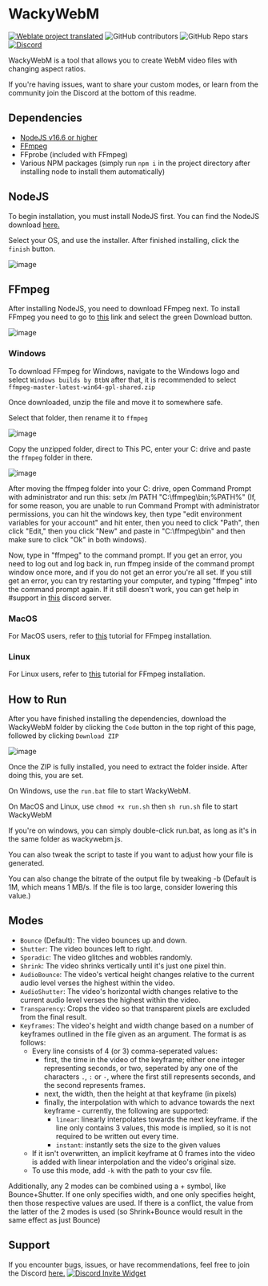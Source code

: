 # WackyWebM

[![Weblate project translated](https://img.shields.io/weblate/progress/wackywebm?server=https%3A%2F%2Ftranslate.kiaibot.com&style=for-the-badge)](https://translate.kiaibot.com/projects/wackywebm/wackywebm)
![GitHub contributors](https://img.shields.io/github/contributors/oirnoir/wackywebm?style=for-the-badge)
![GitHub Repo stars](https://img.shields.io/github/stars/oirnoir/wackywebm?style=for-the-badge)
[![Discord](https://img.shields.io/discord/1003791722574266488?style=for-the-badge)](https://discord.gg/wackywebm)


WackyWebM is a tool that allows you to create WebM video files with changing aspect ratios.

If you're having issues, want to share your custom modes, or learn from the community join the Discord at the bottom of this readme.

## Dependencies

- [NodeJS v16.6 or higher](https://nodejs.org/en/download/)
- [FFmpeg](https://ffmpeg.org/download.html)
- FFprobe (included with FFmpeg)
- Various NPM packages (simply run `npm i` in the project directory after installing node to install them automatically)

## NodeJS

To begin installation, you must install NodeJS first. You can find the NodeJS download [here.](https://nodejs.org/en/download)

Select your OS, and use the installer. After finished installing, click the `finish` button.

![image](https://user-images.githubusercontent.com/69131802/182696287-ae753806-0946-4742-9f73-2cb4d1ee78f2.png)

## FFmpeg

After installing NodeJS, you need to download FFmpeg next. To install FFmpeg you need to go to [this](https://ffmpeg.org) link and select the green Download button.

![image](https://user-images.githubusercontent.com/69131802/182697226-0a60be60-8a6d-433b-bc91-2627266f6058.png)

### Windows

To download FFmpeg for Windows, navigate to the Windows logo and select `Windows builds by BtbN` after that, it is recommended to select `ffmpeg-master-latest-win64-gpl-shared.zip`

Once downloaded, unzip the file and move it to somewhere safe.

Select that folder, then rename it to `ffmpeg`

![image](https://user-images.githubusercontent.com/69131802/182937764-c2a842b4-f96e-4b09-b9f4-ac8896b2d38e.png)

Copy the unzipped folder, direct to This PC, enter your C: drive and paste the `ffmpeg` folder in there.

![image](https://user-images.githubusercontent.com/69131802/182937173-231ae1dd-19b2-4551-9f9f-228cc353b0f8.png)

After moving the ffmpeg folder into your C: drive, open Command Prompt with administrator and run this: setx /m PATH "C:\ffmpeg\bin;%PATH%" (If, for some reason, you are unable to run Command Prompt with administrator permissions, you can hit the windows key, then type "edit environment variables for your account" and hit enter, then you need to click "Path", then click "Edit," then you click "New" and paste in "C:\ffmpeg\bin" and then make sure to click "Ok" in both windows).

Now, type in "ffmpeg" to the command prompt. If you get an error, you need to log out and log back in, run ffmpeg inside of the command prompt window once more, and if you do not get an error you're all set. If you still get an error, you can try restarting your computer, and typing "ffmpeg" into the command prompt again. If it still doesn't work, you can get help in #support in [this](https://discord.gg/TmyJfq49AP) discord server.

### MacOS

For MacOS users, refer to [this](https://bbc.github.io/bbcat-orchestration-docs/installation-mac-manual/) tutorial for FFmpeg installation.

### Linux

For Linux users, refer to [this](https://www.tecmint.com/install-ffmpeg-in-linux/) tutorial for FFmpeg installation.

## How to Run

After you have finished installing the dependencies, download the WackyWebM folder by clicking the `Code` button in the top right of this page, followed by clicking `Download ZIP`

![image](https://user-images.githubusercontent.com/69131802/182936318-d3c542bc-99a6-4f01-91e0-944c4e9bc0b0.png)

Once the ZIP is fully installed, you need to extract the folder inside. After doing this, you are set.

On Windows, use the `run.bat` file to start WackyWebM.

On MacOS and Linux, use `chmod +x run.sh` then `sh run.sh` file to start WackyWebM

If you're on windows, you can simply double-click run.bat, as long as it's in the same folder as wackywebm.js.

You can also tweak the script to taste if you want to adjust how your file is generated.

You can also change the bitrate of the output file by tweaking -b (Default is 1M, which means 1 MB/s. If the file is too large, consider lowering this value.)

## Modes

- `Bounce` (Default): The video bounces up and down.
- `Shutter`: The video bounces left to right.
- `Sporadic`: The video glitches and wobbles randomly.
- `Shrink`: The video shrinks vertically until it's just one pixel thin.
- `AudioBounce`: The video's vertical height changes relative to the current audio level verses the highest within the video.
- `AudioShutter`: The video's horizontal width changes relative to the current audio level verses the highest within the video.
- `Transparency`: Crops the video so that transparent pixels are excluded from the final result.
- `Keyframes`: The video's height and width change based on a number of keyframes outlined in the file given as an argument. The format is as follows:
  - Every line consists of 4 (or 3) comma-seperated values:
    - first, the time in the video of the keyframe; either one integer representing seconds, or two, seperated by any one of the characters `.`, `:` or `-`, where the first still represents seconds, and the second represents frames.
    - next, the width, then the height at that keyframe (in pixels)
    - finally, the interpolation with which to advance towards the next keyframe - currently, the following are supported:
      - `linear`: linearly interpolates towards the next keyframe. if the line only contains 3 values, this mode is implied, so it is not required to be written out every time.
      - `instant`: instantly sets the size to the given values
  - If it isn't overwritten, an implicit keyframe at 0 frames into the video is added with linear interpolation and the video's original size.
  - To use this mode, add `-k` with the path to your csv file.

Additionally, any 2 modes can be combined using a + symbol, like Bounce+Shutter. If one only specifies width, and one only specifies height, then those respective values are used. If there is a conflict, the value from the latter of the 2 modes is used (so Shrink+Bounce would result in the same effect as just Bounce)

## Support

If you encounter bugs, issues, or have recommendations, feel free to join the Discord [here.](https://discord.gg/TmyJfq49AP)
[![Discord Invite Widget](https://invidget.switchblade.xyz/EdrqJ6AMKF)](https://discord.gg/EdrqJ6AMKF)

